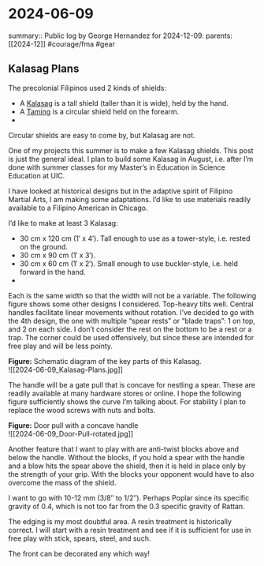 #  2024-06-09

summary:: Public log by George Hernandez for  2024-12-09.
parents:  [[2024-12]]
#courage/fma #gear 

## Kalasag Plans

The precolonial Filipinos used 2 kinds of shields:
- A [Kalasag](https://en.wikipedia.org/wiki/Kalasag) is a tall shield (taller than it is wide), held by the hand.
- A [Taming](https://en.wikipedia.org/wiki/Taming_(shield)) is a circular shield held on the forearm.
- 
Circular shields are easy to come by, but Kalasag are not.

One of my projects this summer is to make a few Kalasag shields. This post is just the general ideal. I plan to build some Kalasag in August, i.e. after I’m done with summer classes for my Master’s in Education in Science Education at UIC.

I have looked at historical designs but in the adaptive spirit of Filipino Martial Arts, I am making some adaptations. I’d like to use materials readily available to a Filipino American in Chicago.

I’d like to make at least 3 Kalasag:
- 30 cm x 120 cm (1′ x 4′). Tall enough to use as a tower-style, i.e. rested on the ground.
- 30 cm x 90 cm (1′ x 3′).
- 30 cm x 60 cm (1′ x 2′). Small enough to use buckler-style, i.e. held forward in the hand.
- 
Each is the same width so that the width will not be a variable. The following figure shows some other designs I considered. Top-heavy tilts well. Central handles facilitate linear movements without rotation. I’ve decided to go with the 4th design, the one with multiple “spear rests” or “blade traps”: 1 on top, and 2 on each side. I don’t consider the rest on the bottom to be a rest or a trap. The corner could be used offensively, but since these are intended for free play and will be less pointy.

**Figure:** Schematic diagram of the key parts of this Kalasag.<br>![[2024-06-09_Kalasag-Plans.jpg]]

The handle will be a gate pull that is concave for nestling a spear. These are readily available at many hardware stores or online. I hope the following figure sufficiently shows the curve I’m talking about. For stability I plan to replace the wood screws with nuts and bolts.

**Figure:** Door pull with a concave handle<br>![[2024-06-09_Door-Pull-rotated.jpg]]

Another feature that I want to play with are anti-twist blocks above and below the handle. Without the blocks, if you hold a spear with the handle and a blow hits the spear above the shield, then it is held in place only by the strength of your grip. With the blocks your opponent would have to also overcome the mass of the shield.

I want to go with 10-12 mm (3/8″ to 1/2″). Perhaps Poplar since its specific gravity of 0.4, which is not too far from the 0.3 specific gravity of Rattan.

The edging is my most doubtful area. A resin treatment is historically correct. I will start with a resin treatment and see if it is sufficient for use in free play with stick, spears, steel, and such.

The front can be decorated any which way!

